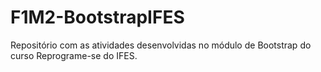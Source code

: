 # F1M2-BootstrapIFES
Repositório com as atividades desenvolvidas no módulo de Bootstrap do curso Reprograme-se do IFES.

